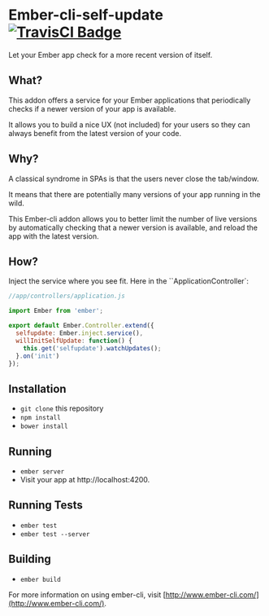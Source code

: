 # Ember-cli-self-update [![TravisCI Badge](https://travis-ci.org/xcambar/ember-cli-self-update.svg)](https://travis-ci.org/xcambar/ember-cli-self-update)

Let your Ember app check for a more recent version of itself.

## What?

This addon offers a service for your Ember applications that periodically
checks if a newer version of your app is available.

It allows you to build a nice UX (not included) for your users so they can
always benefit from the latest version of your code.

## Why?

A classical syndrome in SPAs is that the users never close the tab/window.

It means that there are potentially many versions of your app
running in the wild.

This Ember-cli addon allows you to better limit the number of live versions
by automatically checking that a newer version is available, and
reload the app with the latest version.

## How?

Inject the service where you see fit. Here in the ``ApplicationController`:

```js
//app/controllers/application.js

import Ember from 'ember';

export default Ember.Controller.extend({
  selfupdate: Ember.inject.service(),
  willInitSelfUpdate: function() {
    this.get('selfupdate').watchUpdates();
  }.on('init')
});
```

## Installation

* `git clone` this repository
* `npm install`
* `bower install`

## Running

* `ember server`
* Visit your app at http://localhost:4200.

## Running Tests

* `ember test`
* `ember test --server`

## Building

* `ember build`

For more information on using ember-cli, visit [http://www.ember-cli.com/](http://www.ember-cli.com/).
